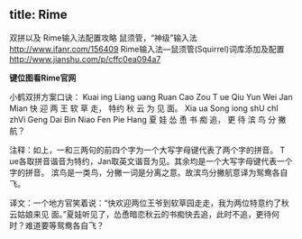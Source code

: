 title: Rime
---

双拼以及 Rime输入法配置攻略
鼠须管，“神级”输入法 http://www.ifanr.com/156409
Rime输入法—鼠须管(Squirrel)词库添加及配置
http://www.jianshu.com/p/cffc0ea094a7


__键位图看Rime官网__

小鹤双拼方案口诀：
Kuai ing Liang uang Ruan Cao Zou   T ue Qiu Yun Wei Jan Mian
快     迎   两      王     软     草    走， 特约  秋    云   为    见  面。
Xia ua Song iong shU chI zhVi  Geng Dai Bin Niao Fen Pie Hang
夏   娃   怂     恿    书   痴   追，  更      待  滨    鸟   分   撇  航？

注释：如上，一和三两句的前四个字为一个大写字母键代表了两个字的拼音。
T ue各取拼音谐音为特约，Jan取英文谐音为见。其余均是一个大写字母键代表一个字的拼音。
滨鸟是一类鸟，分撇一词是分离之意。故滨鸟分撇航意译为鸳鸯各自飞。

译文：一个地方官笑着说：“快欢迎两位王爷到软草园走走，我为两位特意约了秋云姑娘来见
面。”夏娃听见了，怂恿暗恋秋云的书痴快去追，此时不追，更待何时？难道要等鸳鸯各自飞？

